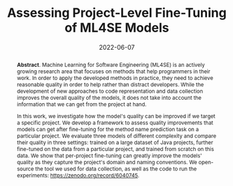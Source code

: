 ---
title: "Assessing Project-Level Fine-Tuning of ML4SE Models"
authors: '<i>Egor Bogomolov, Sergey Zhuravlev, Egor Spirin, and Timofey Bryksin</i>'
status: "preprint"
collection: publications
permalink: /publication/2022-06-07-project-fine-tuning
date: 2022-06-07
venue: "<b>e-Print archive</b>"
pdf: 'https://arxiv.org/abs/2206.03333'
tool: 'https://zenodo.org/record/6040745'
counter_id: 'P5'
abstract: "<p><b>Abstract</b>. Machine Learning for Software Engineering (ML4SE) is an actively growing research area that focuses on methods that help programmers in their work. In order to apply the developed methods in practice, they need to achieve reasonable quality in order to help rather than distract developers. While the development of new approaches to code representation and data collection improves the overall quality of the models, it does not take into account the information that we can get from the project at hand.</p><p>In this work, we investigate how the model's quality can be improved if we target a specific project. We develop a framework to assess quality improvements that models can get after fine-tuning for the method name prediction task on a particular project. We evaluate three models of different complexity and compare their quality in three settings: trained on a large dataset of Java projects, further fine-tuned on the data from a particular project, and trained from scratch on this data. We show that per-project fine-tuning can greatly improve the models' quality as they capture the project's domain and naming conventions. We open-source the tool we used for data collection, as well as the code to run the experiments: <a href='https://zenodo.org/record/6040745'>https://zenodo.org/record/6040745</a>.</p>"
---